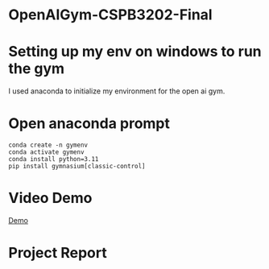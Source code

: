 # OpenAIGym-CSPB3202-Final

# Setting up my env on windows to run the gym
I used anaconda to initialize my environment for the open ai gym. 

# Open anaconda prompt
```
conda create -n gymenv
conda activate gymenv
conda install python=3.11
pip install gymnasium[classic-control]
```

# Video Demo
[Demo](https://o365coloradoedu-my.sharepoint.com/:v:/g/personal/aska1234_colorado_edu/EYyAhIvlUsZPkwbFQCrcOS8BsBHwNRXfUT75PDcPJBXgNA?nav=eyJyZWZlcnJhbEluZm8iOnsicmVmZXJyYWxBcHAiOiJPbmVEcml2ZUZvckJ1c2luZXNzIiwicmVmZXJyYWxBcHBQbGF0Zm9ybSI6IldlYiIsInJlZmVycmFsTW9kZSI6InZpZXciLCJyZWZlcnJhbFZpZXciOiJNeUZpbGVzTGlua0NvcHkifX0&e=2KHsZO)

# Project Report 
